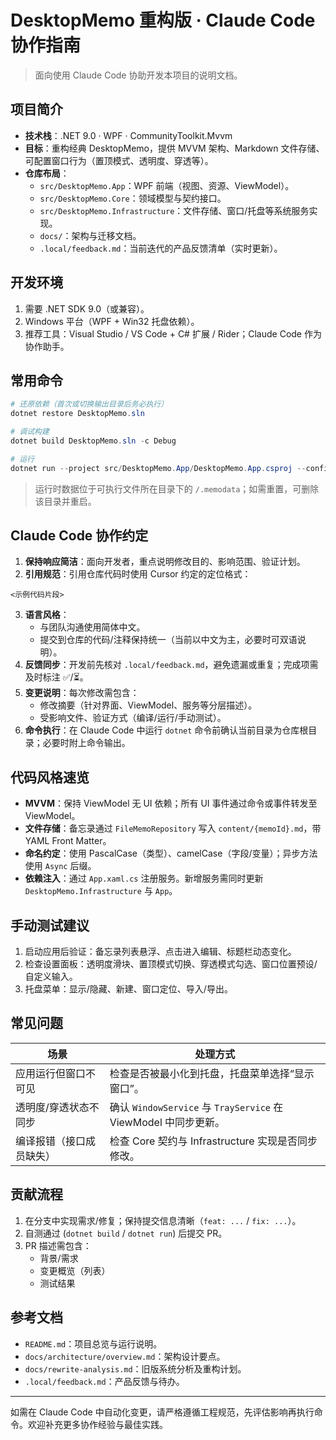 # DesktopMemo 重构版 · Claude Code 协作指南

> 面向使用 Claude Code 协助开发本项目的说明文档。

## 项目简介

- **技术栈**：.NET 9.0 · WPF · CommunityToolkit.Mvvm
- **目标**：重构经典 DesktopMemo，提供 MVVM 架构、Markdown 文件存储、可配置窗口行为（置顶模式、透明度、穿透等）。
- **仓库布局**：
  - `src/DesktopMemo.App`：WPF 前端（视图、资源、ViewModel）。
  - `src/DesktopMemo.Core`：领域模型与契约接口。
  - `src/DesktopMemo.Infrastructure`：文件存储、窗口/托盘等系统服务实现。
  - `docs/`：架构与迁移文档。
  - `.local/feedback.md`：当前迭代的产品反馈清单（实时更新）。

## 开发环境

1. 需要 .NET SDK 9.0（或兼容）。
2. Windows 平台（WPF + Win32 托盘依赖）。
3. 推荐工具：Visual Studio / VS Code + C# 扩展 / Rider；Claude Code 作为协作助手。

## 常用命令

```powershell
# 还原依赖（首次或切换输出目录后务必执行）
dotnet restore DesktopMemo.sln

# 调试构建
dotnet build DesktopMemo.sln -c Debug

# 运行
dotnet run --project src/DesktopMemo.App/DesktopMemo.App.csproj --configuration Debug
```

> 运行时数据位于可执行文件所在目录下的 `/.memodata`；如需重置，可删除该目录并重启。

## Claude Code 协作约定

1. **保持响应简洁**：面向开发者，重点说明修改目的、影响范围、验证计划。
2. **引用规范**：引用仓库代码时使用 Cursor 约定的定位格式：

```12:18:src/DesktopMemo.App/MainWindow.xaml
<示例代码片段>
```

3. **语言风格**：
   - 与团队沟通使用简体中文。
   - 提交到仓库的代码/注释保持统一（当前以中文为主，必要时可双语说明）。
4. **反馈同步**：开发前先核对 `.local/feedback.md`，避免遗漏或重复；完成项需及时标注 ✅/⏳。
5. **变更说明**：每次修改需包含：
   - 修改摘要（针对界面、ViewModel、服务等分层描述）。
   - 受影响文件、验证方式（编译/运行/手动测试）。
6. **命令执行**：在 Claude Code 中运行 `dotnet` 命令前确认当前目录为仓库根目录；必要时附上命令输出。

## 代码风格速览

- **MVVM**：保持 ViewModel 无 UI 依赖；所有 UI 事件通过命令或事件转发至 ViewModel。
- **文件存储**：备忘录通过 `FileMemoRepository` 写入 `content/{memoId}.md`，带 YAML Front Matter。
- **命名约定**：使用 PascalCase（类型）、camelCase（字段/变量）；异步方法使用 `Async` 后缀。
- **依赖注入**：通过 `App.xaml.cs` 注册服务。新增服务需同时更新 `DesktopMemo.Infrastructure` 与 `App`。

## 手动测试建议

1. 启动应用后验证：备忘录列表悬浮、点击进入编辑、标题栏动态变化。
2. 检查设置面板：透明度滑块、置顶模式切换、穿透模式勾选、窗口位置预设/自定义输入。
3. 托盘菜单：显示/隐藏、新建、窗口定位、导入/导出。

## 常见问题

| 场景 | 处理方式 |
| --- | --- |
| 应用运行但窗口不可见 | 检查是否被最小化到托盘，托盘菜单选择“显示窗口”。 |
| 透明度/穿透状态不同步 | 确认 `WindowService` 与 `TrayService` 在 ViewModel 中同步更新。 |
| 编译报错（接口成员缺失） | 检查 Core 契约与 Infrastructure 实现是否同步修改。 |

## 贡献流程

1. 在分支中实现需求/修复；保持提交信息清晰（`feat: ...` / `fix: ...`）。
2. 自测通过 (`dotnet build` / `dotnet run`) 后提交 PR。
3. PR 描述需包含：
   - 背景/需求
   - 变更概览（列表）
   - 测试结果

## 参考文档

- `README.md`：项目总览与运行说明。
- `docs/architecture/overview.md`：架构设计要点。
- `docs/rewrite-analysis.md`：旧版系统分析及重构计划。
- `.local/feedback.md`：产品反馈与待办。

---

如需在 Claude Code 中自动化变更，请严格遵循工程规范，先评估影响再执行命令。欢迎补充更多协作经验与最佳实践。

